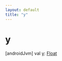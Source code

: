 ```yaml
---
layout: default
title: "y"
---
```


# y

[androidJvm]
val [y](y.md): [Float](https://kotlinlang.org/api/core/kotlin-stdlib/kotlin/-float/index.html)